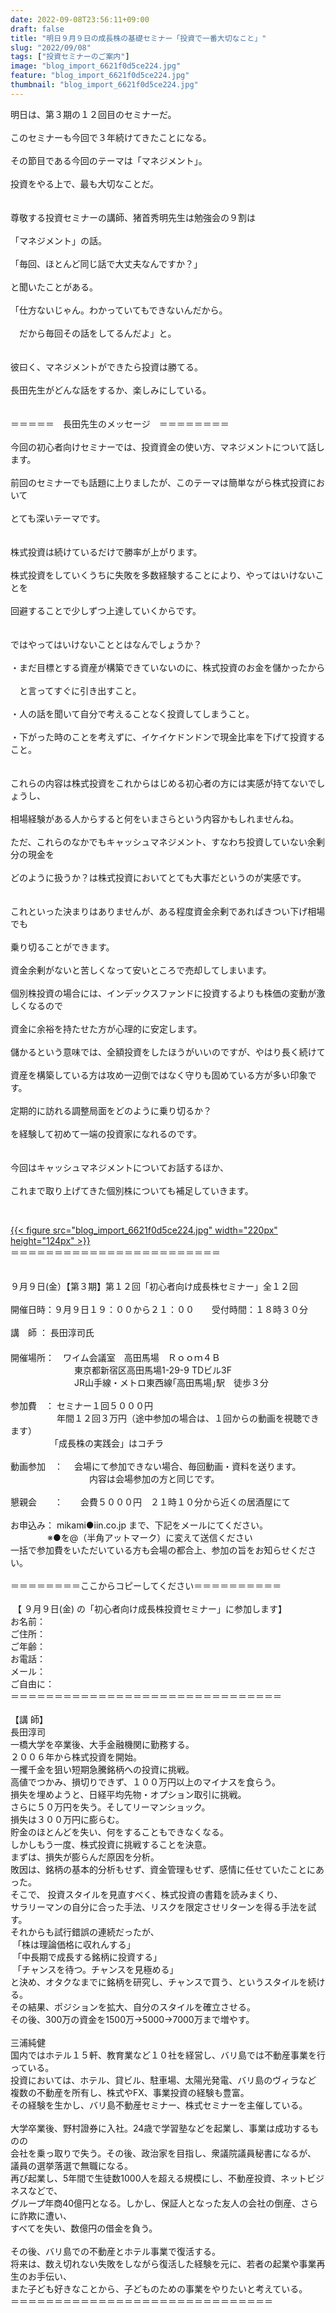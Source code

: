 ```yaml
---
date: 2022-09-08T23:56:11+09:00
draft: false
title: "明日９月９日の成長株の基礎セミナー「投資で一番大切なこと」"
slug: "2022/09/08"
tags: ["投資セミナーのご案内"]
image: "blog_import_6621f0d5ce224.jpg"
feature: "blog_import_6621f0d5ce224.jpg"
thumbnail: "blog_import_6621f0d5ce224.jpg"
---
```

<p>明日は、第３期の１２回目のセミナーだ。<br/><br/>このセミナーも今回で３年続けてきたことになる。<br/><br/>その節目である今回のテーマは「マネジメント」。<br/><br/>投資をやる上で、最も大切なことだ。<br/><br/><br/>尊敬する投資セミナーの講師、猪首秀明先生は勉強会の９割は<br/><br/>「マネジメント」の話。<br/><br/>「毎回、ほとんど同じ話で大丈夫なんですか？」<br/><br/>と聞いたことがある。<br/><br/>「仕方ないじゃん。わかっていてもできないんだから。<br/><br/>　だから毎回その話をしてるんだよ」と。<br/><br/><br/>彼曰く、マネジメントができたら投資は勝てる。<br/><br/>長田先生がどんな話をするか、楽しみにしている。<br/><br/><br/>＝＝＝＝＝　長田先生のメッセージ　＝＝＝＝＝＝＝＝<br/><br/>今回の初心者向けセミナーでは、投資資金の使い方、マネジメントについて話します。<br/><br/>前回のセミナーでも話題に上りましたが、このテーマは簡単ながら株式投資において<br/><br/>とても深いテーマです。<br/><br/><br/>株式投資は続けているだけで勝率が上がります。<br/><br/>株式投資をしていくうちに失敗を多数経験することにより、やってはいけないことを<br/><br/>回避することで少しずつ上達していくからです。<br/><br/><br/>ではやってはいけないこととはなんでしょうか？<br/><br/>・まだ目標とする資産が構築できていないのに、株式投資のお金を儲かったから<br/><br/>　と言ってすぐに引き出すこと。<br/><br/>・人の話を聞いて自分で考えることなく投資してしまうこと。<br/><br/>・下がった時のことを考えずに、イケイケドンドンで現金比率を下げて投資すること。<br/><br/><br/>これらの内容は株式投資をこれからはじめる初心者の方には実感が持てないでしょうし、<br/><br/>相場経験がある人からすると何をいまさらという内容かもしれませんね。<br/><br/>ただ、これらのなかでもキャッシュマネジメント、すなわち投資していない余剰分の現金を<br/><br/>どのように扱うか？は株式投資においてとても大事だというのが実感です。<br/><br/><br/>これといった決まりはありませんが、ある程度資金余剰であればきつい下げ相場でも<br/><br/>乗り切ることができます。<br/><br/>資金余剰がないと苦しくなって安いところで売却してしまいます。<br/><br/>個別株投資の場合には、インデックスファンドに投資するよりも株価の変動が激しくなるので<br/><br/>資金に余裕を持たせた方が心理的に安定します。<br/><br/>儲かるという意味では、全額投資をしたほうがいいのですが、やはり長く続けて<br/><br/>資産を構築している方は攻め一辺倒ではなく守りも固めている方が多い印象です。<br/><br/>定期的に訪れる調整局面をどのように乗り切るか？<br/><br/>を経験して初めて一端の投資家になれるのです。<br/><br/><br/>今回はキャッシュマネジメントについてお話するほか、<br/><br/>これまで取り上げてきた個別株についても補足していきます。</p><p> </p><p><a href="blog_import_6621f0d5ce224.jpg">{{< figure src="blog_import_6621f0d5ce224.jpg" width="220px" height="124px" >}}</a><br/>＝＝＝＝＝＝＝＝＝＝＝＝＝＝＝＝＝＝＝＝＝＝＝＝<br/><br/><br/>９月９日(金）【第３期】第１２回「初心者向け成長株セミナー」全１２回<br/><br/>開催日時：９月９日１９：００から２１：００　　受付時間：１８時３０分<br/><br/>講　師 ： 長田淳司氏<br/> 　　　　　　<br/>開催場所：　ワイム会議室　高田馬場　Ｒｏｏｍ４Ｂ<br/>　　　　　　　 東京都新宿区高田馬場1-29-9 TDビル3F<br/>　　　　　　　 JR山手線・メトロ東西線｢高田馬場｣駅　徒歩３分<br/><br/>参加費　： セミナー１回５０００円<br/>　　　　　 年間１２回３万円（途中参加の場合は、１回からの動画を視聴できます）　　　　　 <br/>　　　　　「成長株の実践会」はコチラ<br/><br/>動画参加　：　 会場にて参加できない場合、毎回動画・資料を送ります。<br/>　　　　　　　　　内容は会場参加の方と同じです。<br/> <br/>懇親会　　：　　会費５０００円　２１時１０分から近くの居酒屋にて<br/><br/>お申込み： mikami●iin.co.jp まで、下記をメールにてください。<br/>               ※●を@（半角アットマーク）に変えて送信ください<br/>一括で参加費をいただいている方も会場の都合上、参加の旨をお知らせください。<br/> <br/>＝＝＝＝＝＝＝＝ここからコピーしてください＝＝＝＝＝＝＝＝＝＝<br/><br/> 【 ９月９日(金) の「初心者向け成長株投資セミナー」に参加します】<br/>お名前：<br/>ご住所：<br/>ご年齢：<br/>お電話：<br/>メール：<br/>ご自由に：<br/>＝＝＝＝＝＝＝＝＝＝＝＝＝＝＝＝＝＝＝＝＝＝＝＝＝＝＝＝＝＝＝<br/><br/>【講 師】<br/>長田淳司 <br/>一橋大学を卒業後、大手金融機関に勤務する。<br/>２００６年から株式投資を開始。<br/>一攫千金を狙い短期急騰銘柄への投資に挑戦。<br/>高値でつかみ、損切りできず、１００万円以上のマイナスを食らう。<br/>損失を埋めようと、日経平均先物・オプション取引に挑戦。<br/>さらに５０万円を失う。そしてリーマンショック。<br/>損失は３００万円に膨らむ。<br/>貯金のほとんどを失い、何をすることもできなくなる。<br/>しかしもう一度、株式投資に挑戦することを決意。<br/>まずは、損失が膨らんだ原因を分析。<br/>敗因は、銘柄の基本的分析もせず、資金管理もせず、感情に任せていたことにあった。<br/>そこで、 投資スタイルを見直すべく、株式投資の書籍を読みまくり、<br/>サラリーマンの自分に合った手法、リスクを限定させリターンを得る手法を試す。<br/>それからも試行錯誤の連続だったが、<br/> 「株は理論価格に収れんする」<br/> 「中長期で成長する銘柄に投資する」<br/> 「チャンスを待つ。チャンスを見極める」<br/>と決め、オタクなまでに銘柄を研究し、チャンスで買う、というスタイルを続ける。<br/>その結果、ポジションを拡大、自分のスタイルを確立させる。<br/>その後、300万の資金を1500万→5000→7000万まで増やす。<br/><br/>三浦純健<br/>国内ではホテル１５軒、教育業など１０社を経営し、バリ島では不動産事業を行っている。<br/>投資においては、ホテル、貸ビル、駐車場、太陽光発電、バリ島のヴィラなど<br/>複数の不動産を所有し、株式やFX、事業投資の経験も豊富。<br/>その経験を生かし、バリ島不動産セミナー、株式セミナーを主催している。<br/><br/>大学卒業後、野村證券に入社。24歳で学習塾などを起業し、事業は成功するものの<br/>会社を乗っ取りで失う。その後、政治家を目指し、衆議院議員秘書になるが、<br/>議員の選挙落選で無職になる。<br/>再び起業し、5年間で生徒数1000人を超える規模にし、不動産投資、ネットビジネスなどで、<br/>グループ年商40億円となる。しかし、保証人となった友人の会社の倒産、さらに詐欺に遭い、<br/>すべてを失い、数億円の借金を負う。<br/><br/>その後、バリ島での不動産とホテル事業で復活する。<br/>将来は、数え切れない失敗をしながら復活した経験を元に、若者の起業や事業再生のお手伝い、<br/>また子ども好きなことから、子どものための事業をやりたいと考えている。<br/>＝＝＝＝＝＝＝＝＝＝＝＝＝＝＝＝＝＝＝＝＝＝＝＝＝＝＝＝＝＝</p>

